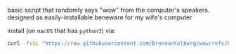 basic script that randomly says "wow" from the computer's speakers. designed as easily-installable beneware for my wife's computer

install (on `macOS` that has `python3`) via:

```bash
curl -fsSL "https://raw.githubusercontent.com/BrennanColberg/wow/refs/heads/main/install.sh" | bash
```
